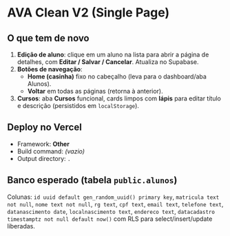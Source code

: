 
# AVA Clean V2 (Single Page)

## O que tem de novo
1. **Edição de aluno**: clique em um aluno na lista para abrir a página de detalhes, com **Editar / Salvar / Cancelar**. Atualiza no Supabase.
2. **Botões de navegação**: 
   - **Home (casinha)** fixo no cabeçalho (leva para o dashboard/aba Alunos).
   - **Voltar** em todas as páginas (retorna à anterior).
3. **Cursos**: aba **Cursos** funcional, cards limpos com **lápis** para editar título e descrição (persistidos em `localStorage`).

## Deploy no Vercel
- Framework: **Other**
- Build command: *(vazio)*
- Output directory: `.`

## Banco esperado (tabela `public.alunos`)
Colunas: `id uuid default gen_random_uuid() primary key`, `matricula text not null`, `nome text not null`,
`rg text`, `cpf text`, `email text`, `telefone text`, `datanascimento date`, `localnascimento text`,
`endereco text`, `datacadastro timestamptz not null default now()` com RLS para select/insert/update liberadas.
